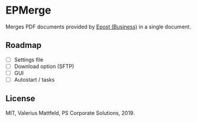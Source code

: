 # EPMerge

Merges PDF documents provided by [Epost (Business)](https://www.deutschepost.de/de/e/epost/geschaeftskunden/digitale-kopie.html) in a single document.

## Roadmap
- [ ] Settings file
- [ ] Download option (SFTP)
- [ ] GUI
- [ ] Autostart / tasks

## License

MIT, Valerius Mattfeld, PS Corporate Solutions, 2019.
